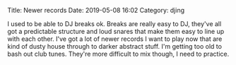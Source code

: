 Title: Newer records
Date: 2019-05-08 16:02
Category: djing

I used to be able to DJ breaks ok. Breaks are really easy to DJ, they've all
got a predictable structure and loud snares that make them easy to line up with
each other. I've got a lot of newer records I want to play now that are kind of
dusty house through to darker abstract stuff. I'm getting too old to bash out
club tunes.  They're more difficult to mix though, I need to practice.
